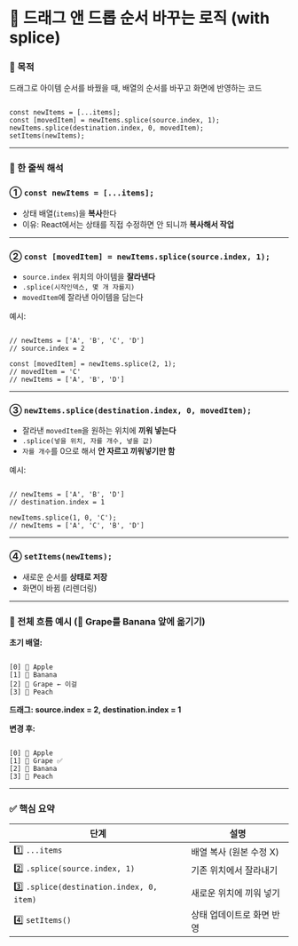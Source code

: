 🧩 드래그 앤 드롭 순서 바꾸는 로직 (with splice)
===

### 📌 목적

드래그로 아이템 순서를 바꿨을 때, 배열의 순서를 바꾸고 화면에 반영하는 코드

```tsx

const newItems = [...items];
const [movedItem] = newItems.splice(source.index, 1);
newItems.splice(destination.index, 0, movedItem);
setItems(newItems);

```

---

### 🧠 한 줄씩 해석

### ① `const newItems = [...items];`

- 상태 배열(`items`)을 **복사**한다
- 이유: React에서는 상태를 직접 수정하면 안 되니까 **복사해서 작업**

---

### ② `const [movedItem] = newItems.splice(source.index, 1);`

- `source.index` 위치의 아이템을 **잘라낸다**
- `.splice(시작인덱스, 몇 개 자를지)`
- `movedItem`에 잘라낸 아이템을 담는다

예시:

```

// newItems = ['A', 'B', 'C', 'D']
// source.index = 2

const [movedItem] = newItems.splice(2, 1);
// movedItem = 'C'
// newItems = ['A', 'B', 'D']

```

---

### ③ `newItems.splice(destination.index, 0, movedItem);`

- 잘라낸 `movedItem`을 원하는 위치에 **끼워 넣는다**
- `.splice(넣을 위치, 자를 개수, 넣을 값)`
- `자를 개수`를 0으로 해서 **안 자르고 끼워넣기만 함**

예시:

```

// newItems = ['A', 'B', 'D']
// destination.index = 1

newItems.splice(1, 0, 'C');
// newItems = ['A', 'C', 'B', 'D']

```

---

### ④ `setItems(newItems);`

- 새로운 순서를 **상태로 저장**
- 화면이 바뀜 (리렌더링)

---

### 🎯 전체 흐름 예시 (🍇 Grape를 Banana 앞에 옮기기)

**초기 배열:**

```

[0] 🍎 Apple
[1] 🍌 Banana
[2] 🍇 Grape ← 이걸
[3] 🍑 Peach

```

**드래그: source.index = 2, destination.index = 1**

**변경 후:**

```

[0] 🍎 Apple
[1] 🍇 Grape ✅
[2] 🍌 Banana
[3] 🍑 Peach

```

---

### ✅ 핵심 요약

| 단계 | 설명 |
| --- | --- |
| 1️⃣ `...items` | 배열 복사 (원본 수정 X) |
| 2️⃣ `.splice(source.index, 1)` | 기존 위치에서 잘라내기 |
| 3️⃣ `.splice(destination.index, 0, item)` | 새로운 위치에 끼워 넣기 |
| 4️⃣ `setItems()` | 상태 업데이트로 화면 반영 |

